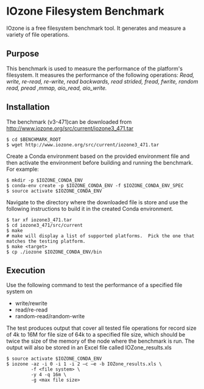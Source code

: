 # IOzone Filesystem Benchmark

IOzone is a free filesystem benchmark tool.  It generates and measure a variety of file operations.

## Purpose

This benchmark is used to measure the performance of the platform's filesystem. It measures the performance of the following operations: *Read, write, re-read, re-write, read backwards, read strided, fread, fwrite, random read, pread ,mmap, aio_read, aio_write.*

## Installation

The benchmark (v3-471)can be downloaded from http://www.iozone.org/src/current/iozone3_471.tar

```
$ cd $BENCHMARK_ROOT
$ wget http://www.iozone.org/src/current/iozone3_471.tar
```

Create a Conda environment based on the provided environment file and then activate the environment before building and running the benchmark.  For example:

```
$ mkdir -p $IOZONE_CONDA_ENV
$ conda-env create -p $IOZONE_CONDA_ENV -f $IOZONE_CONDA_ENV_SPEC
$ source activate $IOZONE_CONDA_ENV
```

Navigate to the directory where the downloaded file is store and use the following instructions to build it in the created Conda environment.

```
$ tar xf iozone3_471.tar
$ cd iozone3_471/src/current
$ make
# make will display a list of supported platforms.  Pick the one that matches the testing platform.
$ make <target>
$ cp ./iozone $IOZONE_CONDA_ENV/bin
```

## Execution

Use the following command to test the performance of a specified file system on

* write/rewrite
* read/re-read
* random-read/random-write

The test produces output that cover all tested file operations for record size of 4k to 16M for file size of 64k to a specified file size, which should be twice the size of the memory of the node where the benchmark is run.  The output will also be stored in an Excel file called IOZone_results.xls

```
$ source activate $IOZONE_CONDA_ENV
$ iozone -az -i 0 -i 1 -i 2 –c –e -b IOZone_results.xls \
         -f <file system> \
         -y 4 -q 16m \
         -g <max file size>
```
